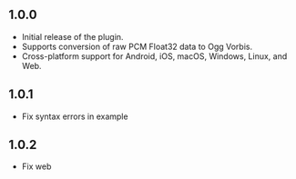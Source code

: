 ## 1.0.0

* Initial release of the plugin.
* Supports conversion of raw PCM Float32 data to Ogg Vorbis.
* Cross-platform support for Android, iOS, macOS, Windows, Linux, and Web.

## 1.0.1

* Fix syntax errors in example

## 1.0.2

* Fix web 
